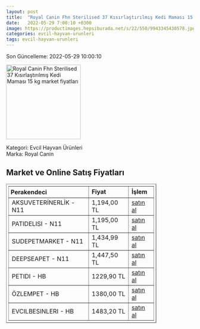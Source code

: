 ```yaml
---
layout: post
title:  "Royal Canin Fhn Sterilised 37 Kısırlaştırılmış Kedi Maması 15 kg"
date:   2022-05-29 7:00:10 +0300
image: https://productimages.hepsiburada.net/s/22/550/9943345430578.jpg
categories: evcil-hayvan-urunleri
tags: evcil-hayvan-urunleri
---
```


Son Güncelleme: 2022-05-29 10:00:10

<img src="https://productimages.hepsiburada.net/s/22/550/9943345430578.jpg" width="200" alt="Royal Canin Fhn Sterilised 37 Kısırlaştırılmış Kedi Maması 15 kg market fiyatları" />

Kategori: Evcil Hayvan Ürünleri
<br />
Marka: Royal Canin

<h2>Market ve Online Satış Fiyatları</h2>

<table border="1" style="padding: 5px;width:80%;">
  <tr>
    <td style="padding: 5px;"><strong>Perakendeci</strong></td>
    <td><strong>Fiyat</strong></td>
    <td><strong>İşlem</strong></td>
  </tr>
  <tr>
              <td title="N11/AKSUVETERİNERLİK Mağazası">AKSUVETERİNERLİK - N11</td>
              <td>1,194,00 TL</td>
              <td><a title="N11/AKSUVETERİNERLİK Mağazası" target="_blank" href="https://www.n11.com/urun/royal-canin-sterilised-37-kisirlastirilmis-yetiskin-kedi-mamasi-15-kg-1129722?magaza=aksuveterinerlik">satın al</a></td>
            </tr><tr>
              <td title="N11/Patidelisi Mağazası">PATIDELISI - N11</td>
              <td>1,195,00 TL</td>
              <td><a title="N11/Patidelisi Mağazası" target="_blank" href="https://www.n11.com/urun/royal-canin-sterilised-37-kisirlastirilmis-yetiskin-kedi-mamasi-15-kg-1129722?magaza=patidelisi">satın al</a></td>
            </tr><tr>
              <td title="N11/SudePetMarket Mağazası">SUDEPETMARKET - N11</td>
              <td>1,434,99 TL</td>
              <td><a title="N11/SudePetMarket Mağazası" target="_blank" href="https://www.n11.com/urun/royal-canin-sterilised-37-kisirlastirilmis-yetiskin-kedi-mamasi-15-kg-1129722?magaza=sudepetmarket">satın al</a></td>
            </tr><tr>
              <td title="N11/deepseapet Mağazası">DEEPSEAPET - N11</td>
              <td>1,447,50 TL</td>
              <td><a title="N11/deepseapet Mağazası" target="_blank" href="https://www.n11.com/urun/royal-canin-sterilised-37-kisirlastirilmis-yetiskin-kedi-mamasi-15-kg-1129722?magaza=deepseapet">satın al</a></td>
            </tr><tr>
              <td title="Hepsiburada/petidi Mağazası">PETIDI - HB</td>
              <td>1229,90 TL</td>
              <td><a title="Hepsiburada/petidi Mağazası" target="_blank" href="https://www.hepsiburada.com/royal-canin-fhn-sterilised-37-kisirlastirilmis-kedi-mamasi-15-kg-p-PTANNA251100063A?magaza=petidi">satın al</a></td>
            </tr><tr>
              <td title="Hepsiburada/özlempet Mağazası">ÖZLEMPET - HB</td>
              <td>1380,00 TL</td>
              <td><a title="Hepsiburada/özlempet Mağazası" target="_blank" href="https://www.hepsiburada.com/royal-canin-fhn-sterilised-37-kisirlastirilmis-kedi-mamasi-15-kg-p-PTANNA251100063A?magaza=%C3%B6zlempet">satın al</a></td>
            </tr><tr>
              <td title="Hepsiburada/Evcilbesinleri Mağazası">EVCILBESINLERI - HB</td>
              <td>1483,20 TL</td>
              <td><a title="Hepsiburada/Evcilbesinleri Mağazası" target="_blank" href="https://www.hepsiburada.com/royal-canin-fhn-sterilised-37-kisirlastirilmis-kedi-mamasi-15-kg-p-PTANNA251100063A?magaza=Evcilbesinleri">satın al</a></td>
            </tr>
</table>
